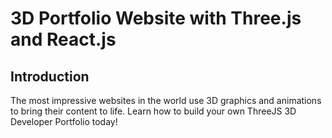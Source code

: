# 3D Portfolio Website with Three.js and React.js 

## Introduction
The most impressive websites in the world use 3D graphics and animations to bring their content to life. Learn how to build your own ThreeJS 3D Developer Portfolio today! 
 
